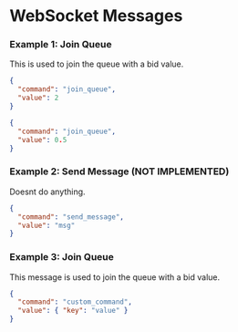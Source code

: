 # WebSocket Messages

### Example 1: Join Queue

This is used to join the queue with a bid value.

```json
{
  "command": "join_queue",
  "value": 2
}
```

```json
{
  "command": "join_queue",
  "value": 0.5
}
```

### Example 2: Send Message (NOT IMPLEMENTED)

Doesnt do anything.

```json
{
  "command": "send_message",
  "value": "msg"
}
```

### Example 3: Join Queue

This message is used to join the queue with a bid value.

```json
{
  "command": "custom_command",
  "value": { "key": "value" }
}
```
